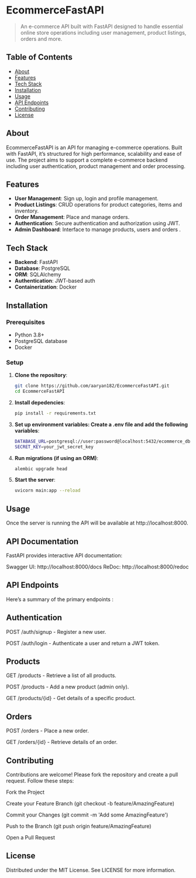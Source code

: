 # EcommerceFastAPI

> An e-commerce API built with FastAPI designed to handle essential online store operations including user management, product listings, orders and more.

## Table of Contents
- [About](#about)
- [Features](#features)
- [Tech Stack](#tech-stack)
- [Installation](#installation)
- [Usage](#usage)
- [API Endpoints](#api-endpoints)
- [Contributing](#contributing)
- [License](#license)

## About

EcommerceFastAPI is an API for managing e-commerce operations. Built with FastAPI, it’s structured for high performance, scalability and ease of use. The project aims to support a complete e-commerce backend including user authentication, product management and order processing.

## Features

- **User Management**: Sign up, login and profile management.
- **Product Listings**: CRUD operations for product categories, items and inventory.
- **Order Management**: Place and manage orders.
- **Authentication**: Secure authentication and authorization using JWT.
- **Admin Dashboard**: Interface to manage products, users and orders .

## Tech Stack

- **Backend**: FastAPI
- **Database**: PostgreSQL 
- **ORM**: SQLAlchemy 
- **Authentication**: JWT-based auth
- **Containerization**: Docker 

## Installation

### Prerequisites

- Python 3.8+
- PostgreSQL database
- Docker 

### Setup

1. **Clone the repository**:
   ```bash
   git clone https://github.com/aaryan182/EcommerceFastAPI.git
   cd EcommerceFastAPI
2. **Install depedencies**:
   ```bash
   pip install -r requirements.txt
3. **Set up environment variables: Create a .env file and add the following variables**:
   ```bash
   DATABASE_URL=postgresql://user:password@localhost:5432/ecommerce_db
   SECRET_KEY=your_jwt_secret_key
4. **Run migrations (if using an ORM)**:
   ```bash
   alembic upgrade head
5. **Start the server**:
   ```bash
   uvicorn main:app --reload
## Usage

Once the server is running the API will be available at http://localhost:8000.

## API Documentation

FastAPI provides interactive API documentation:

Swagger UI: http://localhost:8000/docs
ReDoc: http://localhost:8000/redoc

## API Endpoints

Here’s a summary of the primary endpoints :

## Authentication

POST /auth/signup - Register a new user.

POST /auth/login - Authenticate a user and return a JWT token.

## Products

GET /products - Retrieve a list of all products.

POST /products - Add a new product (admin only).

GET /products/{id} - Get details of a specific product.

## Orders

POST /orders - Place a new order.

GET /orders/{id} - Retrieve details of an order.

## Contributing

Contributions are welcome! Please fork the repository and create a pull request. Follow these steps:

Fork the Project

Create your Feature Branch (git checkout -b feature/AmazingFeature)

Commit your Changes (git commit -m 'Add some AmazingFeature')

Push to the Branch (git push origin feature/AmazingFeature)

Open a Pull Request

## License

Distributed under the MIT License. See LICENSE for more information.





